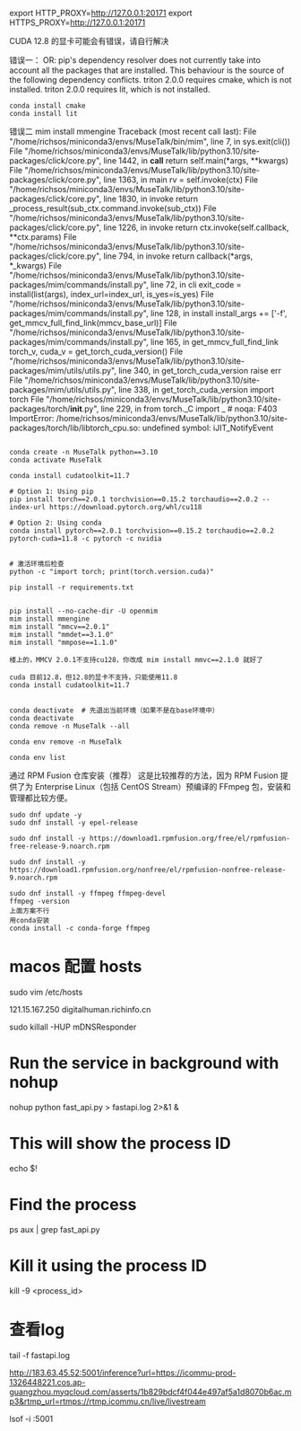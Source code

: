 export HTTP_PROXY=http://127.0.0.1:20171
export HTTPS_PROXY=http://127.0.0.1:20171

CUDA 12.8 的显卡可能会有错误，请自行解决

错误一：
OR: pip's dependency resolver does not currently take into account all the packages that are installed. This behaviour is the source of the following dependency conflicts.
triton 2.0.0 requires cmake, which is not installed.
triton 2.0.0 requires lit, which is not installed.

```
conda install cmake
conda install lit

```

错误二
mim install mmengine
Traceback (most recent call last):
File "/home/richsos/miniconda3/envs/MuseTalk/bin/mim", line 7, in <module>
sys.exit(cli())
File "/home/richsos/miniconda3/envs/MuseTalk/lib/python3.10/site-packages/click/core.py", line 1442, in **call**
return self.main(*args, **kwargs)
File "/home/richsos/miniconda3/envs/MuseTalk/lib/python3.10/site-packages/click/core.py", line 1363, in main
rv = self.invoke(ctx)
File "/home/richsos/miniconda3/envs/MuseTalk/lib/python3.10/site-packages/click/core.py", line 1830, in invoke
return \_process_result(sub_ctx.command.invoke(sub_ctx))
File "/home/richsos/miniconda3/envs/MuseTalk/lib/python3.10/site-packages/click/core.py", line 1226, in invoke
return ctx.invoke(self.callback, **ctx.params)
File "/home/richsos/miniconda3/envs/MuseTalk/lib/python3.10/site-packages/click/core.py", line 794, in invoke
return callback(*args, \*_kwargs)
File "/home/richsos/miniconda3/envs/MuseTalk/lib/python3.10/site-packages/mim/commands/install.py", line 72, in cli
exit_code = install(list(args), index_url=index_url, is_yes=is_yes)
File "/home/richsos/miniconda3/envs/MuseTalk/lib/python3.10/site-packages/mim/commands/install.py", line 128, in install
install_args += ['-f', get_mmcv_full_find_link(mmcv_base_url)]
File "/home/richsos/miniconda3/envs/MuseTalk/lib/python3.10/site-packages/mim/commands/install.py", line 165, in get_mmcv_full_find_link
torch_v, cuda_v = get_torch_cuda_version()
File "/home/richsos/miniconda3/envs/MuseTalk/lib/python3.10/site-packages/mim/utils/utils.py", line 340, in get_torch_cuda_version
raise err
File "/home/richsos/miniconda3/envs/MuseTalk/lib/python3.10/site-packages/mim/utils/utils.py", line 338, in get_torch_cuda_version
import torch
File "/home/richsos/miniconda3/envs/MuseTalk/lib/python3.10/site-packages/torch/**init**.py", line 229, in <module>
from torch.\_C import _ # noqa: F403
ImportError: /home/richsos/miniconda3/envs/MuseTalk/lib/python3.10/site-packages/torch/lib/libtorch_cpu.so: undefined symbol: iJIT_NotifyEvent

```

conda create -n MuseTalk python==3.10
conda activate MuseTalk

conda install cudatoolkit=11.7

# Option 1: Using pip
pip install torch==2.0.1 torchvision==0.15.2 torchaudio==2.0.2 --index-url https://download.pytorch.org/whl/cu118

# Option 2: Using conda
conda install pytorch==2.0.1 torchvision==0.15.2 torchaudio==2.0.2 pytorch-cuda=11.8 -c pytorch -c nvidia


# 激活环境后检查
python -c "import torch; print(torch.version.cuda)"

pip install -r requirements.txt


pip install --no-cache-dir -U openmim
mim install mmengine
mim install "mmcv==2.0.1"
mim install "mmdet==3.1.0"
mim install "mmpose==1.1.0"

楼上的，MMCV 2.0.1不支持cu128，你改成 mim install mmvc==2.1.0 就好了

cuda 目前12.8，但12.8的显卡不支持，只能使用11.8
conda install cudatoolkit=11.7


conda deactivate  # 先退出当前环境（如果不是在base环境中）
conda deactivate
conda remove -n MuseTalk --all

conda env remove -n MuseTalk

conda env list
```

通过 RPM Fusion 仓库安装（推荐）
这是比较推荐的方法，因为 RPM Fusion 提供了为 Enterprise Linux（包括 CentOS Stream）预编译的 FFmpeg 包，安装和管理都比较方便。

```
sudo dnf update -y
sudo dnf install -y epel-release

sudo dnf install -y https://download1.rpmfusion.org/free/el/rpmfusion-free-release-9.noarch.rpm

sudo dnf install -y https://download1.rpmfusion.org/nonfree/el/rpmfusion-nonfree-release-9.noarch.rpm

sudo dnf install -y ffmpeg ffmpeg-devel
ffmpeg -version
上面方案不行
用conda安装
conda install -c conda-forge ffmpeg
```

# macos 配置 hosts

sudo vim /etc/hosts

121.15.167.250 digitalhuman.richinfo.cn

sudo killall -HUP mDNSResponder

# Run the service in background with nohup

nohup python fast_api.py > fastapi.log 2>&1 &

# This will show the process ID

echo $!

# Find the process

ps aux | grep fast_api.py

# Kill it using the process ID

kill -9 <process_id>

# 查看log
tail -f fastapi.log

http://183.63.45.52:5001/inference?url=https://icommu-prod-1326448221.cos.ap-guangzhou.myqcloud.com/asserts/1b829bdcf4f044e497af5a1d8070b6ac.mp3&rtmp_url=rtmps://rtmp.icommu.cn/live/livestream

lsof -i :5001